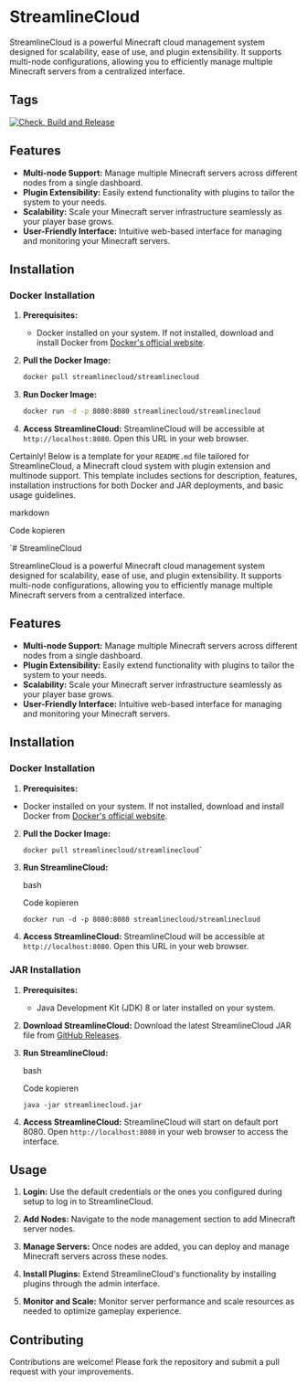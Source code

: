 
# StreamlineCloud

StreamlineCloud is a powerful Minecraft cloud management system designed for scalability, ease of use, and plugin extensibility. It supports multi-node configurations, allowing you to efficiently manage multiple Minecraft servers from a centralized interface.

## Tags

[![Check, Build and Release](https://github.com/streamlinecloud/StreamlineCloud/actions/workflows/docker-image.yml/badge.svg)](https://github.com/streamlinecloud/StreamlineCloud/actions/workflows/docker-image.yml)

## Features

- **Multi-node Support:** Manage multiple Minecraft servers across different nodes from a single dashboard.
- **Plugin Extensibility:** Easily extend functionality with plugins to tailor the system to your needs.
- **Scalability:** Scale your Minecraft server infrastructure seamlessly as your player base grows.
- **User-Friendly Interface:** Intuitive web-based interface for managing and monitoring your Minecraft servers.

## Installation

### Docker Installation

1. **Prerequisites:**
   - Docker installed on your system. If not installed, download and install Docker from [Docker's official website](https://www.docker.com/get-started).

2. **Pull the Docker Image:**
   ```bash
   docker pull streamlinecloud/streamlinecloud
   ```
   
3. **Run Docker Image:**
   ```bash
   docker run -d -p 8080:8080 streamlinecloud/streamlinecloud
   ```
   
4. **Access StreamlineCloud:**
StreamlineCloud will be accessible at `http://localhost:8080`. Open this URL in your web browser.

Certainly! Below is a template for your `README.md` file tailored for StreamlineCloud, a Minecraft cloud system with plugin extension and multinode support. This template includes sections for description, features, installation instructions for both Docker and JAR deployments, and basic usage guidelines.

markdown

Code kopieren

`# StreamlineCloud

StreamlineCloud is a powerful Minecraft cloud management system designed for scalability, ease of use, and plugin extensibility. It supports multi-node configurations, allowing you to efficiently manage multiple Minecraft servers from a centralized interface.

## Features

- **Multi-node Support:** Manage multiple Minecraft servers across different nodes from a single dashboard.
- **Plugin Extensibility:** Easily extend functionality with plugins to tailor the system to your needs.
- **Scalability:** Scale your Minecraft server infrastructure seamlessly as your player base grows.
- **User-Friendly Interface:** Intuitive web-based interface for managing and monitoring your Minecraft servers.

## Installation

### Docker Installation

1. **Prerequisites:**
 - Docker installed on your system. If not installed, download and install Docker from [Docker's official website](https://www.docker.com/get-started).

2. **Pull the Docker Image:**
   ```bash
   docker pull streamlinecloud/streamlinecloud` 

3.  **Run StreamlineCloud:**
    
    bash
    
    Code kopieren
    
    `docker run -d -p 8080:8080 streamlinecloud/streamlinecloud` 
    
4.  **Access StreamlineCloud:** StreamlineCloud will be accessible at `http://localhost:8080`. Open this URL in your web browser.
    

### JAR Installation

1.  **Prerequisites:**
    
    -   Java Development Kit (JDK) 8 or later installed on your system.
2.  **Download StreamlineCloud:** Download the latest StreamlineCloud JAR file from [GitHub Releases](https://github.com/yourusername/streamlinecloud/releases).
    
3.  **Run StreamlineCloud:**
    
    bash
    
    Code kopieren
    
    `java -jar streamlinecloud.jar` 
    
4.  **Access StreamlineCloud:** StreamlineCloud will start on default port 8080. Open `http://localhost:8080` in your web browser to access the interface.
    

## Usage

1.  **Login:** Use the default credentials or the ones you configured during setup to log in to StreamlineCloud.
    
2.  **Add Nodes:** Navigate to the node management section to add Minecraft server nodes.
    
3.  **Manage Servers:** Once nodes are added, you can deploy and manage Minecraft servers across these nodes.
    
4.  **Install Plugins:** Extend StreamlineCloud's functionality by installing plugins through the admin interface.
    
5.  **Monitor and Scale:** Monitor server performance and scale resources as needed to optimize gameplay experience.
    

## Contributing

Contributions are welcome! Please fork the repository and submit a pull request with your improvements.

